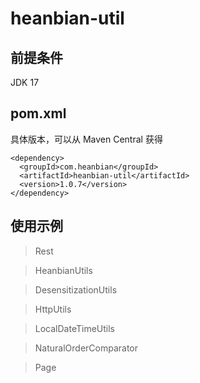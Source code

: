 # heanbian-util

## 前提条件

JDK 17

## pom.xml

具体版本，可以从 Maven Central 获得

```
<dependency>
  <groupId>com.heanbian</groupId>
  <artifactId>heanbian-util</artifactId>
  <version>1.0.7</version>
</dependency>
```

## 使用示例

> Rest

> HeanbianUtils

> DesensitizationUtils

> HttpUtils

> LocalDateTimeUtils

> NaturalOrderComparator

> Page

